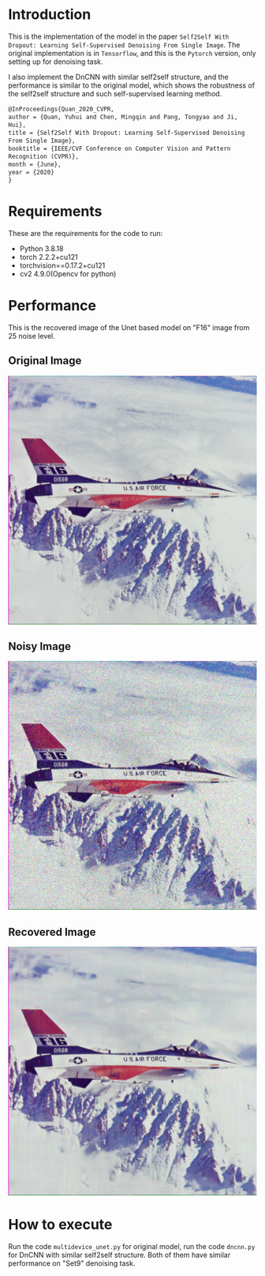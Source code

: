 # Introduction

This is the implementation of the model in the paper `Self2Self With Dropout: Learning Self-Supervised Denoising From Single Image`. The original implementation is in `Tensorflow`, and this is the `Pytorch` version, only setting up for denoising task.

I also implement the DnCNN with similar self2self structure, and the performance is similar to the original model, which shows the robustness of the self2self structure and such self-supervised learning method.

```
@InProceedings{Quan_2020_CVPR,
author = {Quan, Yuhui and Chen, Mingqin and Pang, Tongyao and Ji, Hui},
title = {Self2Self With Dropout: Learning Self-Supervised Denoising From Single Image},
booktitle = {IEEE/CVF Conference on Computer Vision and Pattern Recognition (CVPR)},
month = {June},
year = {2020}
}
```
# Requirements

These are the requirements for the code to run:

* Python 3.8.18
* torch 2.2.2+cu121
* torchvision==0.17.2+cu121
* cv2 4.9.0(Opencv for python)

# Performance

This is the recovered image of the Unet based model on "F16" image from 25 noise level.

## Original Image

![oF16](./image_F16_512rgb.png)

## Noisy Image

![nF16](./25_noisy_image_image_F16_512rgb.png)

## Recovered Image

![rF16](./25_best_image_image_F16_512rgb.png)





# How to execute

Run the code `multidevice_unet.py` for original model, run the code `dncnn.py` for DnCNN with similar self2self structure.
Both of them have similar performance on "Set9" denoising task.